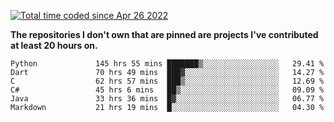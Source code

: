 <a href="https://wakatime.com/@9797ee4f-4108-45bb-8fc2-b36b9c1a1c89"><img src="https://wakatime.com/badge/user/9797ee4f-4108-45bb-8fc2-b36b9c1a1c89.svg?style=for-the-badge" alt="Total time coded since Apr 26 2022" /></a>

**The repositories I don't own that are pinned are projects I've contributed at least 20 hours on.**

<!--START_SECTION:waka-->

```text
Python             145 hrs 55 mins ███████▒░░░░░░░░░░░░░░░░░   29.41 %
Dart               70 hrs 49 mins  ███▓░░░░░░░░░░░░░░░░░░░░░   14.27 %
C                  62 hrs 57 mins  ███▒░░░░░░░░░░░░░░░░░░░░░   12.69 %
C#                 45 hrs 6 mins   ██▒░░░░░░░░░░░░░░░░░░░░░░   09.09 %
Java               33 hrs 36 mins  █▓░░░░░░░░░░░░░░░░░░░░░░░   06.77 %
Markdown           21 hrs 19 mins  █░░░░░░░░░░░░░░░░░░░░░░░░   04.30 %
```

<!--END_SECTION:waka-->

